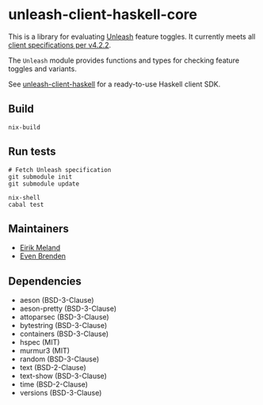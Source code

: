 # unleash-client-haskell-core

This is a library for evaluating [Unleash](https://www.getunleash.io/) feature toggles. It currently meets all [client specifications per v4.2.2](https://github.com/Unleash/client-specification/releases/tag/v4.2.2).

The `Unleash` module provides functions and types for checking feature toggles and variants.

See [unleash-client-haskell](https://github.com/finn-no/unleash-client-haskell) for a ready-to-use Haskell client SDK.

## Build

```
nix-build
```

## Run tests

```
# Fetch Unleash specification
git submodule init
git submodule update

nix-shell
cabal test
```

## Maintainers

- [Eirik Meland](mailto:eirik.meland@gmail.com)
- [Even Brenden](mailto:evenbrenden@gmail.com)

## Dependencies

- aeson (BSD-3-Clause)
- aeson-pretty (BSD-3-Clause)
- attoparsec (BSD-3-Clause)
- bytestring (BSD-3-Clause)
- containers (BSD-3-Clause)
- hspec (MIT)
- murmur3 (MIT)
- random (BSD-3-Clause)
- text (BSD-2-Clause)
- text-show (BSD-3-Clause)
- time (BSD-2-Clause)
- versions (BSD-3-Clause)
